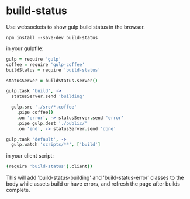 build-status
============

Use websockets to show gulp build status in the browser.

`npm install --save-dev build-status`

in your gulpfile:

```coffeescript
gulp = require 'gulp'
coffee = require 'gulp-coffee'
buildStatus = require 'build-status'

statusServer = buildStatus.server()

gulp.task 'build', ->
  statusServer.send 'building'

  gulp.src './src/*.coffee'
    .pipe coffee()
    .on 'error', -> statusServer.send 'error'
    .pipe gulp.dest './public/'
    .on 'end', -> statusServer.send 'done'

gulp.task 'default', ->
  gulp.watch 'scripts/**', ['build']
```

in your client script:

```coffeescript
(require 'build-status').client()
```

This will add 'build-status-building' and 'build-status-error' classes to the
body while assets build or have errors, and refresh the page after builds
complete.
